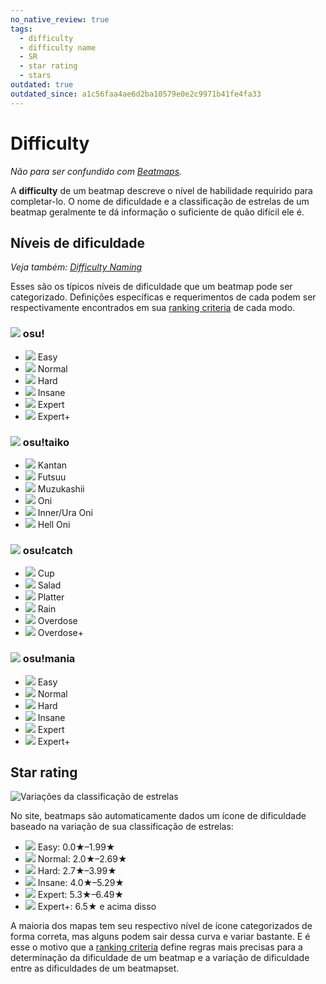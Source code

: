 ```yaml
---
no_native_review: true
tags:
  - difficulty
  - difficulty name
  - SR
  - star rating
  - stars
outdated: true
outdated_since: a1c56faa4ae6d2ba10579e0e2c9971b41fe4fa33
---
```


# Difficulty

*Não para ser confundido com [Beatmaps](/wiki/Beatmap).*

A **difficulty** de um beatmap descreve o nível de habilidade requirido para completar-lo. O nome de dificuldade e a classificação de estrelas de um beatmap geralmente te dá informação o suficiente de quão difícil ele é.

## Níveis de dificuldade

*Veja também: [Difficulty Naming](/wiki/Ranking_Criteria/Difficulty_Naming)*

Esses são os típicos níveis de dificuldade que um beatmap pode ser categorizado. Definições específicas e requerimentos de cada podem ser respectivamente encontrados em sua [ranking criteria](/wiki/Ranking_Criteria) de cada modo.

### ![](/wiki/shared/mode/osu.png) osu!

- ![](/wiki/shared/diff/easy-s.png) Easy
- ![](/wiki/shared/diff/normal-s.png) Normal
- ![](/wiki/shared/diff/hard-s.png) Hard
- ![](/wiki/shared/diff/insane-s.png) Insane
- ![](/wiki/shared/diff/expert-s.png) Expert
- ![](/wiki/shared/diff/expertplus-s.png) Expert+

### ![](/wiki/shared/mode/taiko.png) osu!taiko

- ![](/wiki/shared/diff/easy-t.png) Kantan
- ![](/wiki/shared/diff/normal-t.png) Futsuu
- ![](/wiki/shared/diff/hard-t.png) Muzukashii
- ![](/wiki/shared/diff/insane-t.png) Oni
- ![](/wiki/shared/diff/expert-t.png) Inner/Ura Oni
- ![](/wiki/shared/diff/expertplus-t.png) Hell Oni

### ![](/wiki/shared/mode/catch.png) osu!catch

- ![](/wiki/shared/diff/easy-c.png) Cup
- ![](/wiki/shared/diff/normal-c.png) Salad
- ![](/wiki/shared/diff/hard-c.png) Platter
- ![](/wiki/shared/diff/insane-c.png) Rain
- ![](/wiki/shared/diff/expert-c.png) Overdose
- ![](/wiki/shared/diff/expertplus-c.png) Overdose+

### ![](/wiki/shared/mode/mania.png) osu!mania

- ![](/wiki/shared/diff/easy-m.png) Easy
- ![](/wiki/shared/diff/normal-m.png) Normal
- ![](/wiki/shared/diff/hard-m.png) Hard
- ![](/wiki/shared/diff/insane-m.png) Insane
- ![](/wiki/shared/diff/expert-m.png) Expert
- ![](/wiki/shared/diff/expertplus-m.png) Expert+

## Star rating

![Variações da classificação de estrelas](img/SR-range.png)

No site, beatmaps são automaticamente dados um ícone de dificuldade baseado na variação de sua classificação de estrelas:

- ![](/wiki/shared/diff/easy-s.png) Easy: 0.0★–1.99★
- ![](/wiki/shared/diff/normal-s.png) Normal: 2.0★–2.69★
- ![](/wiki/shared/diff/hard-s.png) Hard: 2.7★–3.99★
- ![](/wiki/shared/diff/insane-s.png) Insane: 4.0★–5.29★
- ![](/wiki/shared/diff/expert-s.png) Expert: 5.3★–6.49★
- ![](/wiki/shared/diff/expertplus-s.png) Expert+: 6.5★ e acima disso

A maioria dos mapas tem seu respectivo nível de ícone categorizados de forma correta, mas alguns podem sair dessa curva e variar bastante. E é esse o motivo que a [ranking criteria](/wiki/Ranking_Criteria) define regras mais precisas para a determinação da dificuldade de um beatmap e a variação de dificuldade entre as dificuldades de um beatmapset.
